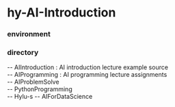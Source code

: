 # hy-AI-Introduction

### environment

### directory
-- AIIntroduction : AI introduction lecture example source  
-- AIProgramming : AI programming lecture assignments  
-- AIProblemSolve  
-- PythonProgramming  
-- Hylu-s 
-- AIForDataScience
